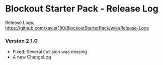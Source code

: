 # Blockout Starter Pack - Release Log
Release Logs: https://github.com/xavier150/BlockoutStarterPack/wiki/Release-Logs

###  Version 2.1.0

- Fixed: Several collision was missing
- A new ChangeLog
